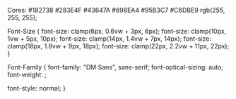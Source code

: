 Cores:
#182738
#283E4F
#43647A
#698EA4
#95B3C7
#C6DBE9
 rgb(255, 255, 255);

Font-Size {
font-size: clamp(6px, 0.6vw + 3px, 6px);
font-size: clamp(10px, 1vw + 5px, 10px);
font-size: clamp(14px, 1.4vw + 7px, 14px);
font-size: clamp(18px, 1.8vw + 9px, 18px);
font-size: clamp(22px, 2.2vw + 11px, 22px);
}

Font-Family {
font-family: "DM Sans", sans-serif;
font-optical-sizing: auto;
font-weight: <weight>;
<!--
<weight>: Use a value from 100 to 1000
-->
font-style: normal;
}

